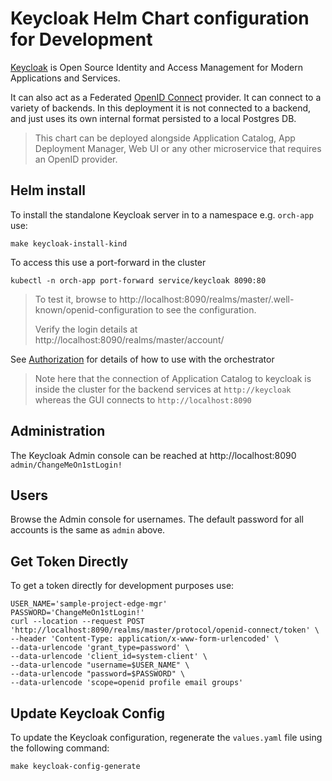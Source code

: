 <!---
  SPDX-FileCopyrightText: (C) 2025 Intel Corporation
  SPDX-License-Identifier: Apache-2.0
-->

# Keycloak Helm Chart configuration for Development

[Keycloak] is Open Source Identity and Access Management for Modern Applications and
Services.

It can also act as a Federated [OpenID Connect] provider. It can connect to a variety of backends.
In this deployment it is not connected to a backend, and just uses its own internal format
persisted to a local Postgres DB.

> This chart can be deployed alongside Application Catalog, App Deployment Manager, Web UI or
> any other microservice that requires an OpenID provider.

## Helm install

To install the standalone Keycloak server in to a namespace e.g. `orch-app` use:

```shell
make keycloak-install-kind
```

To access this use a port-forward in the cluster
```shell
kubectl -n orch-app port-forward service/keycloak 8090:80
```

> To test it, browse to http://localhost:8090/realms/master/.well-known/openid-configuration to see the configuration.
>
> Verify the login details at http://localhost:8090/realms/master/account/

See [Authorization](../../docs/authorization.md) for details of how to use with the orchestrator

> Note here that the connection of Application Catalog to keycloak is inside the cluster for the backend services at `http://keycloak`
> whereas the GUI connects to `http://localhost:8090`

## Administration
The Keycloak Admin console can be reached at http://localhost:8090 `admin/ChangeMeOn1stLogin!`

## Users
Browse the Admin console for usernames. The default password for all accounts is the same as `admin` above.

## Get Token Directly
To get a token directly for development purposes use:

```shell
USER_NAME='sample-project-edge-mgr'
PASSWORD='ChangeMeOn1stLogin!'
curl --location --request POST 'http://localhost:8090/realms/master/protocol/openid-connect/token' \
--header 'Content-Type: application/x-www-form-urlencoded' \
--data-urlencode 'grant_type=password' \
--data-urlencode 'client_id=system-client' \
--data-urlencode "username=$USER_NAME" \
--data-urlencode "password=$PASSWORD" \
--data-urlencode 'scope=openid profile email groups'
```

## Update Keycloak Config
To update the Keycloak configuration, regenerate the `values.yaml` file using the following command:

```shell
make keycloak-config-generate
```


[Keycloak]: https://www.keycloak.org/
[OpenID Connect]: https://openid.net/connect/
